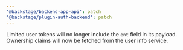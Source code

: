```yaml
---
'@backstage/backend-app-api': patch
'@backstage/plugin-auth-backend': patch
---
```


Limited user tokens will no longer include the `ent` field in its payload. Ownership claims will now be fetched from the user info service.
